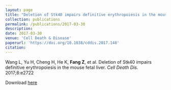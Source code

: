 ```yaml
---
layout: page
title: "Deletion of Stk40 impairs definitive erythropoiesis in the mouse fetal liver"
collection: publications
permalink: /publications/2017-03-30
description: 
date: 2017-03-30
venue: 'Cell Death & Disease'
paperurl: 'https://doi.org/10.1038/cddis.2017.148'
citation: 
---
```


Wang L, Yu H, Cheng H, He K, **Fang Z**, et al. Deletion of Stk40 impairs definitive erythropoiesis in the mouse fetal liver. *Cell Death Dis.* 2017;8:e2722

Download [here](https://doi.org/10.1038/cddis.2017.148)
